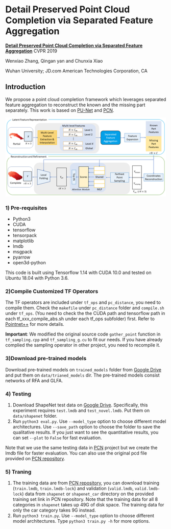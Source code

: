 # Detail Preserved Point Cloud Completion via Separated Feature Aggregation

**[Detail Preserved Point Cloud Completion via Separated Feature Aggregation](https://arxiv.org/abs/1904.09793)** CVPR 2019

Wenxiao Zhang, Qingan yan and Chunxia Xiao

Wuhan University; JD.com American Technologies Corporation, CA
## Introduction
We propose a point cloud completion framework which leverages separated feature aggregation to reconstruct the known and the missing part separately.
This work is based on [PU-Net](https://github.com/yulequan/PU-Net) and [PCN](https://github.com/wentaoyuan/pcn).

![pic-network](overview.png)

### 1) Pre-requisites
* Python3
* CUDA
* tensorflow
* tensorpack
* matplotlib
* lmdb
* msgpack
* pyarrow
* open3d-python

This code is built using Tensorflow 1.14 with CUDA 10.0 and tested on Ubuntu 18.04 with Python 3.6.

### 2)Compile Customized TF Operators
The TF operators are included under `tf_ops` and `pc_distance`, you need to compile them. Check the `makefile` under `pc_distance` folder and `compile.sh` under `tf_ops`. (You need to check the the CUDA path and tensorflow path in each tf_xxx_compile_abs.sh under each tf_ops subfolder) first. Refer to [Pointnet++](https://github.com/charlesq34/pointnet2) for more details.

**Important**: We modified the original source code `gather_point` function in `tf_sampling.cpp` and `tf_sampling_g.cu` to fit our needs. If you have already complied the sampling operator in other project, you need to recompile it.

### 3)Download pre-trained models
Download pre-trained models on `trained_models` folder from [Google Drive](https://drive.google.com/drive/folders/1-2gU_d2u3JH-N4vHhEEvuQ-ggzA4Xb93?usp=sharing) and put them on `data/trianed_models` dir. The pre-trained models consist networks of RFA and GLFA.

### 4) Testing

1. Download ShapeNet test data on [Google Drive](https://drive.google.com/drive/folders/1W0ASe-EWNtlweBzu5t8V7hUULDDw6gTc?usp=sharing). Specifically, this experiment requires `test.lmdb` and `test_novel.lmdb`. Put them on `data/shapenet` folder.
2. Run `python3 eval.py`. Use `--model_type` option to choose different model architectures. Use `--save_path` option to choose the folder to save the qualitative results. If you just want to see the quantitative results, you can set `--plot` to `False` for fast evaluation.

Note that we use the same testing data in [PCN](https://www.cs.cmu.edu/~wyuan1/pcn/) project but we create the lmdb file for faster evaluation. You can also use the original pcd file provided on [PCN repository](https://github.com/wentaoyuan/pcn).

### 5) Traning

1. The training data are from [PCN repository](https://github.com/wentaoyuan/pcn), you can download training (`train.lmdb`, `train.lmdb-lock`) and validation (`valid.lmdb`, `valid.lmdb-lock`) data from `shapenet` or `shapenet_car` directory on the provided training set link in PCN repository. Note that the training data for all 8 categories in `shapenet` takes up 49G of disk space. The training data for only the car category takes 9G instead.
2. Run `python3 train.py`. Use `--model_type` option to choose different model architectures. Type `python3 train.py -h` for more options.
